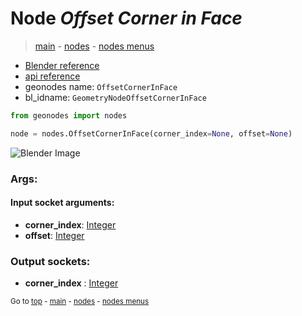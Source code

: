 # Node *Offset Corner in Face*

> [main](../structure.md) - [nodes](nodes.md) - [nodes menus](nodes_menus.md)

- [Blender reference](https://docs.blender.org/manual/en/latest/modeling/geometry_nodes/mesh_topology/offset_corner_in_face.html)
- [api reference](https://docs.blender.org/api/current/bpy.types.GeometryNodeOffsetCornerInFace.html)
- geonodes name: `OffsetCornerInFace`
- bl_idname: `GeometryNodeOffsetCornerInFace`

```python
from geonodes import nodes

node = nodes.OffsetCornerInFace(corner_index=None, offset=None)
```

![Blender Image](https://docs.blender.org/manual/en/latest/_images/node-types_GeometryNodeOffsetCornerInFace.webp)

### Args:

#### Input socket arguments:

- **corner_index**: [Integer](Integer.md)
- **offset**: [Integer](Integer.md)

### Output sockets:

- **corner_index** : [Integer](Integer.md)


<sub>Go to [top](#node-Offset-Corner-in-Face) - [main](../structure.md) - [nodes](nodes.md) - [nodes menus](nodes_menus.md)</sub>

